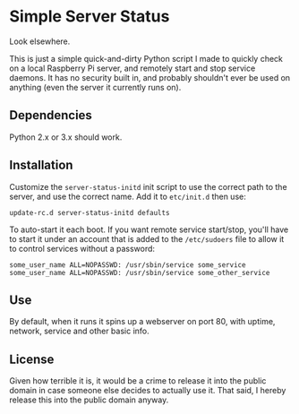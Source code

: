 # Simple Server Status

Look elsewhere.

This is just a simple quick-and-dirty Python script I made to quickly check on a local Raspberry Pi server, and remotely start and stop service daemons. It has no security built in, and probably shouldn't ever be used on anything (even the server it currently runs on).

## Dependencies

Python 2.x or 3.x should work.

## Installation

Customize the `server-status-initd` init script to use the correct path to the server, and use the correct name. Add it to `etc/init.d` then use:

```
update-rc.d server-status-initd defaults
```

To auto-start it each boot. If you want remote service start/stop, you'll have to start it under an account that is added to the `/etc/sudoers` file to allow it to control services without a password:

```
some_user_name ALL=NOPASSWD: /usr/sbin/service some_service
some_user_name ALL=NOPASSWD: /usr/sbin/service some_other_service
```

## Use

By default, when it runs it spins up a webserver on port 80, with uptime, network, service and other basic info.

## License

Given how terrible it is, it would be a crime to release it into the public domain in case someone else decides to actually use it. That said, I hereby release this into the public domain anyway.
